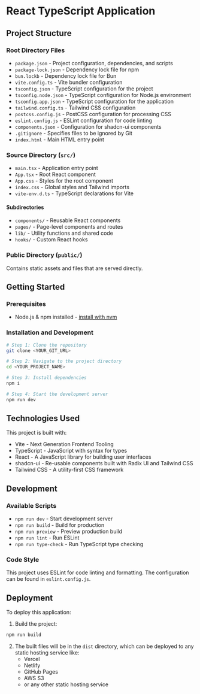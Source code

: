 # React TypeScript Application

## Project Structure

### Root Directory Files
- `package.json` - Project configuration, dependencies, and scripts
- `package-lock.json` - Dependency lock file for npm
- `bun.lockb` - Dependency lock file for Bun
- `vite.config.ts` - Vite bundler configuration
- `tsconfig.json` - TypeScript configuration for the project
- `tsconfig.node.json` - TypeScript configuration for Node.js environment
- `tsconfig.app.json` - TypeScript configuration for the application
- `tailwind.config.ts` - Tailwind CSS configuration
- `postcss.config.js` - PostCSS configuration for processing CSS
- `eslint.config.js` - ESLint configuration for code linting
- `components.json` - Configuration for shadcn-ui components
- `.gitignore` - Specifies files to be ignored by Git
- `index.html` - Main HTML entry point

### Source Directory (`src/`)
- `main.tsx` - Application entry point
- `App.tsx` - Root React component
- `App.css` - Styles for the root component
- `index.css` - Global styles and Tailwind imports
- `vite-env.d.ts` - TypeScript declarations for Vite

#### Subdirectories
- `components/` - Reusable React components
- `pages/` - Page-level components and routes
- `lib/` - Utility functions and shared code
- `hooks/` - Custom React hooks

### Public Directory (`public/`)
Contains static assets and files that are served directly.

## Getting Started

### Prerequisites
- Node.js & npm installed - [install with nvm](https://github.com/nvm-sh/nvm#installing-and-updating)

### Installation and Development

```sh
# Step 1: Clone the repository
git clone <YOUR_GIT_URL>

# Step 2: Navigate to the project directory
cd <YOUR_PROJECT_NAME>

# Step 3: Install dependencies
npm i

# Step 4: Start the development server
npm run dev
```

## Technologies Used

This project is built with:

- Vite - Next Generation Frontend Tooling
- TypeScript - JavaScript with syntax for types
- React - A JavaScript library for building user interfaces
- shadcn-ui - Re-usable components built with Radix UI and Tailwind CSS
- Tailwind CSS - A utility-first CSS framework

## Development

### Available Scripts

- `npm run dev` - Start development server
- `npm run build` - Build for production
- `npm run preview` - Preview production build
- `npm run lint` - Run ESLint
- `npm run type-check` - Run TypeScript type checking

### Code Style

This project uses ESLint for code linting and formatting. The configuration can be found in `eslint.config.js`.

## Deployment

To deploy this application:

1. Build the project:
```sh
npm run build
```

2. The built files will be in the `dist` directory, which can be deployed to any static hosting service like:
   - Vercel
   - Netlify
   - GitHub Pages
   - AWS S3
   - or any other static hosting service
